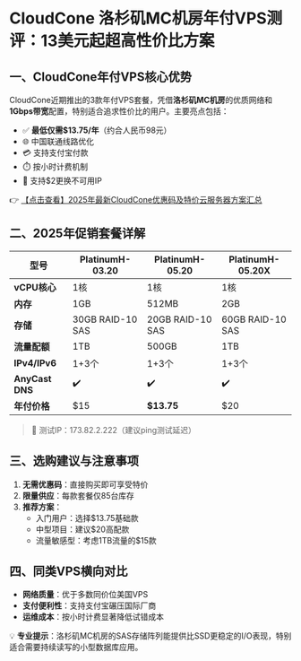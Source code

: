 # CloudCone 洛杉矶MC机房年付VPS测评：13美元起超高性价比方案

## 一、CloudCone年付VPS核心优势
CloudCone近期推出的3款年付VPS套餐，凭借**洛杉矶MC机房**的优质网络和**1Gbps带宽**配置，特别适合追求性价比的用户。主要亮点包括：
- ✅ **最低仅需$13.75/年**（约合人民币98元）
- 🌐 中国联通线路优化
- 💳 支持支付宝付款
- ⏱️ 按小时计费机制
- 🔄 支持$2更换不可用IP

👉 [【点击查看】2025年最新CloudCone优惠码及特价云服务器方案汇总](https://bit.ly/Cloudcone)

## 二、2025年促销套餐详解
| 型号               | PlatinumH-03.20       | PlatinumH-05.20       | PlatinumH-05.20X      |
|--------------------|-----------------------|-----------------------|-----------------------|
| **vCPU核心**       | 1核                  | 1核                  | 1核                  |
| **内存**           | 1GB                  | 512MB                | 2GB                  |
| **存储**           | 30GB RAID-10 SAS     | 20GB RAID-10 SAS     | 60GB RAID-10 SAS     |
| **流量配额**       | 1TB                  | 500GB                | 1TB                  |
| **IPv4/IPv6**      | 1+3个                | 1+3个                | 1+3个                |
| **AnyCast DNS**    | ✔️                   | ✔️                   | ✔️                   |
| **年付价格**       | $15                  | **$13.75**           | $20                  |

> 📌 测试IP：173.82.2.222（建议ping测试延迟）

## 三、选购建议与注意事项
1. **无需优惠码**：直接购买即可享受特价
2. **限量供应**：每款套餐仅85台库存
3. **推荐方案**：
   - 入门用户：选择$13.75基础款
   - 中型项目：建议$20高配款
   - 流量敏感型：考虑1TB流量的$15款

## 四、同类VPS横向对比
- **网络质量**：优于多数同价位美国VPS
- **支付便利性**：支持支付宝碾压国际厂商
- **运维成本**：按小时计费显著降低试错成本

💡 **专业提示**：洛杉矶MC机房的SAS存储阵列能提供比SSD更稳定的I/O表现，特别适合需要持续读写的小型数据库应用。